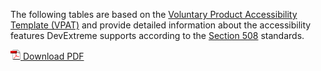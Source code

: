 The following tables are based on the [Voluntary Product Accessibility Template (VPAT)](https://www.state.gov/m/irm/impact/126343.htm) and provide detailed information about the accessibility features DevExtreme supports according to the [Section 508](https://www.access-board.gov/guidelines-and-standards/communications-and-it/about-the-section-508-standards) standards.

[![pdf](/images/DevExtreme/pdfversion.gif) Download PDF](/Content/docs/VPATDevExpressDevExtreme17_1.pdf)
